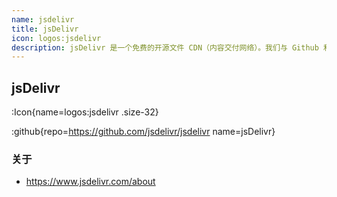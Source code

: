 ```yaml
---
name: jsdelivr
title: jsDelivr
icon: logos:jsdelivr
description: jsDelivr 是一个免费的开源文件 CDN（内容交付网络）。我们与 Github 和 NPM 紧密集成，使我们能够自动为几乎所有开源项目提供可靠的 CDN 服务。
---
```


## jsDelivr

:Icon{name=logos:jsdelivr .size-32}

:github{repo=https://github.com/jsdelivr/jsdelivr name=jsDelivr}

### 关于

- https://www.jsdelivr.com/about
